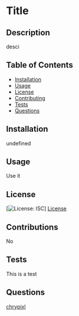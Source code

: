 # Title
## Description

desci


## Table of Contents

- [Installation](#installation)
- [Usage](#usage)
- [License](#license)
- [Contributing](#contributing)
- [Tests](#tests)
- [Questions](#questions)


## Installation

undefined



## Usage

Use it


## License

[![License: ISC](https://img.shields.io/badge/License-ISC-blue.svg)]
[License](#license)

## Contributions

No

## Tests

This is a test


## Questions

[chrypixl](https://github.com/chrypixl)
